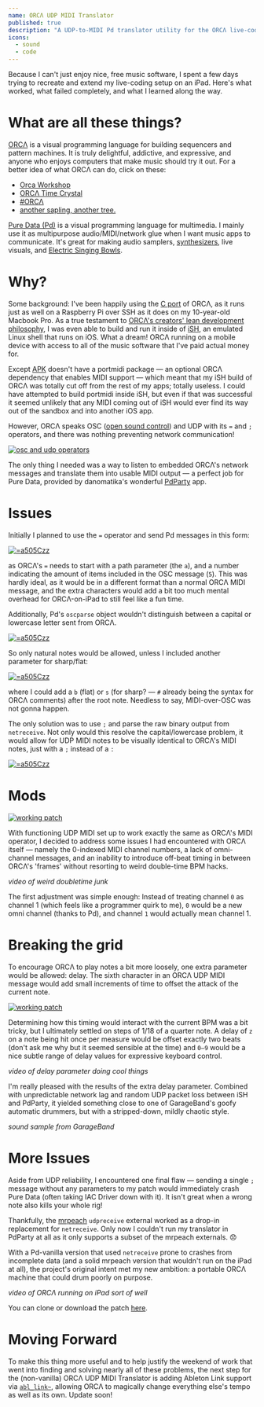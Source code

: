 ```yaml
---
name: ORCΛ UDP MIDI Translator
published: true
description: "A UDP-to-MIDI Pd translator utility for the ORCΛ live-coding environment"
icons:
  - sound
  - code
---
```

Because I can't just enjoy nice, free music software, I spent a few days trying to recreate and extend my live-coding setup on an iPad. Here's what worked, what failed completely, and what I learned along the way.

# What are all these things?

[ORCΛ](https://github.com/hundredrabbits/Orca) is a visual programming language for building sequencers and pattern machines. It is truly delightful, addictive, and expressive, and anyone who enjoys computers that make music should try it out. For a better idea of what ORCΛ can do, click on these:
- [Orca Workshop](https://www.youtube.com/watch?v=WIzI_PSBw6o)
- [ORCΛ Time Crystal](https://www.youtube.com/watch?v=w9do-qFNAmQ)
- [#ORCΛ](https://twitter.com/search?q=ORC%CE%9B&src=typed_query)
- [another sapling, another tree.](https://twitter.com/Johannes_Knop/status/1220113861451427842?s=20)

[Pure Data (Pd)](http://puredata.info/) is a visual programming language for multimedia. I mainly use it as multipurpose audio/MIDI/network glue when I want music apps to communicate. It's great for making audio samplers, [synthesizers](https://www.automatonism.com/), live visuals, and [Electric Singing Bowls](electric-singing-bowl).

# Why?

Some background: I've been happily using the [C port](https://github.com/hundredrabbits/Orca-c) of ORCΛ, as it runs just as well on a Raspberry Pi over SSH as it does on my 10-year-old Macbook Pro. As a true testament to [ORCΛ's creators' lean development philosophy](https://100r.co/site/philosophy.html), I was even able to build and run it inside of [iSH](https://ish.app/), an emulated Linux shell that runs on iOS. What a dream! ORCΛ running on a mobile device with access to all of the music software that I've paid actual money for.

Except [APK](https://wiki.alpinelinux.org/wiki/Alpine_Linux_package_management) doesn't have a portmidi package — an optional ORCΛ dependency that enables MIDI support — which meant that my iSH build of ORCΛ was totally cut off from the rest of my apps; totally useless. I could have attempted to build portmidi inside iSH, but even if that was successful it seemed unlikely that any MIDI coming out of iSH would ever find its way out of the sandbox and into another iOS app.

However, ORCΛ speaks OSC ([open sound control](https://en.wikipedia.org/wiki/Open_Sound_Control)) and UDP with its ```=``` and ```;``` operators, and there was nothing preventing network communication!

[![osc and udp operators](../assets/images/tools/orca-udp-midi/osc-udp-operators.png)](../assets/images/tools/orca-udp-midi/osc-udp-operators.png)

The only thing I needed was a way to listen to embedded ORCΛ's network messages and translate them into usable MIDI output — a perfect job for Pure Data, provided by danomatika's wonderful [PdParty](https://github.com/danomatika/PdParty) app.

# Issues

Initially I planned to use the ```=``` operator and send Pd messages in this form:

[![=a505Czz](../assets/images/tools/orca-udp-midi/osc-issue-1.png)](../assets/images/tools/orca-udp-midi/osc-issue-1.png)

as ORCΛ's ```=``` needs to start with a path parameter (the ```a```), and a number indicating the amount of items included in the OSC message (```5```). This was hardly ideal, as it would be in a different format than a normal ORCΛ MIDI message, and the extra characters would add a bit too much mental overhead for ORCΛ-on-iPad to still feel like a fun time.

Additionally, Pd's ```oscparse``` object wouldn't distinguish between a capital or lowercase letter sent from ORCΛ. 

[![=a505Czz](../assets/images/tools/orca-udp-midi/osc-issue-2.png)](../assets/images/tools/orca-udp-midi/osc-issue-2.png)

So only natural notes would be allowed, unless I included another parameter for sharp/flat:

[![=a505Czz](../assets/images/tools/orca-udp-midi/osc-issue-3.png)](../assets/images/tools/orca-udp-midi/osc-issue-3.png)

where I could add  a ```b``` (flat) or ```s``` (for sharp? — ```#``` already being the syntax for ORCΛ comments) after the root note. Needless to say, MIDI-over-OSC was not gonna happen.

The only solution was to use ```;``` and parse the raw binary output from ```netreceive```. Not only would this resolve the capital/lowercase problem, it would allow for UDP MIDI notes to be visually identical to ORCΛ's MIDI notes, just with a ```;``` instead of a ```:```

[![=a505Czz](../assets/images/tools/orca-udp-midi/osc-issue-4.png)](../assets/images/tools/orca-udp-midi/osc-issue-4.png)

# Mods

[![working patch](../assets/images/tools/orca-udp-midi/udp-fixing-1.png)](../assets/images/tools/orca-udp-midi/udp-fixing-1.png)

With functioning UDP MIDI set up to work exactly the same as ORCΛ's MIDI operator, I decided to address some issues I had encountered with ORCΛ itself — namely the 0-indexed MIDI channel numbers, a lack of omni-channel messages, and an inability to introduce off-beat timing in between ORCΛ's 'frames' without resorting to weird double-time BPM hacks.

_video of weird doubletime junk_

The first adjustment was simple enough: Instead of treating channel ```0``` as channel 1 (which feels like a programmer quirk to me), ```0``` would be a new omni channel (thanks to Pd), and channel ```1``` would actually mean channel 1.

# Breaking the grid

To encourage ORCΛ to play notes a bit more loosely, one extra parameter would be allowed: delay. The sixth character in an ORCΛ UDP MIDI message would add small increments of time to offset the attack of the current note. 

[![working patch](../assets/images/tools/orca-udp-midi/udp-fixing-2.png)](../assets/images/tools/orca-udp-midi/udp-fixing-2.png)

Determining how this timing would interact with the current BPM  was a bit tricky, but I ultimately settled on steps of 1/18 of a quarter note. A delay of ```z``` on a note being hit once per measure would be offset exactly two beats (don't ask me why but it seemed sensible at the time) and ```0–9``` would be a nice subtle range of delay values for expressive keyboard control.

_video of delay parameter doing cool things_

I'm really pleased with the results of the extra delay parameter. Combined with unpredictable network lag and random UDP packet loss between iSH and PdParty, it yielded something close to one of GarageBand's goofy automatic drummers, but with a stripped-down, mildly chaotic style.

_sound sample from GarageBand_

# More Issues

Aside from UDP reliability, I encountered one final flaw — sending a single ```;``` message without any parameters to my patch would immediately crash Pure Data (often taking IAC Driver down with it). It isn't great when a wrong note also kills your whole rig!

Thankfully, the [mrpeach](https://puredata.info/downloads/mrpeach) ```udpreceive``` external worked as a drop-in replacement for ```netreceive```. Only now I couldn't run my translator in PdParty at all as it only supports a subset of the mrpeach externals. 😞

With a Pd-vanilla version that used ```netreceive``` prone to crashes from incomplete data (and a solid mrpeach version that wouldn't run on the iPad at all), the project's original intent met my new ambition: a portable ORCΛ machine that could drum poorly on purpose.

_video of ORCΛ running on iPad sort of well_

You can clone or download the patch [here](https://github.com/anderspollack/orca-udp-midi).

# Moving Forward

To make this thing more useful and to help justify the weekend of work that went into finding and solving nearly all of these problems, the next step for the (non-vanilla) ORCΛ UDP MIDI Translator is adding Ableton Link support via [```abl_link~```](https://github.com/libpd/abl_link), allowing ORCΛ to magically change everything else's tempo as well as its own. Update soon!
